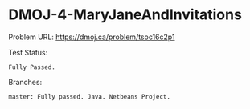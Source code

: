 # DMOJ-4-MaryJaneAndInvitations

Problem URL:
    https://dmoj.ca/problem/tsoc16c2p1
    
Test Status:

    Fully Passed.
    
Branches:

    master: Fully passed. Java. Netbeans Project.
    
    

